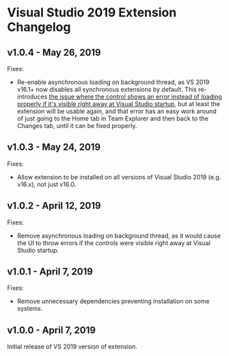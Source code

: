 # Visual Studio 2019 Extension Changelog

## v1.0.4 - May 26, 2019

Fixes:

- Re-enable asynchronous loading on background thread, as VS 2019 v16.1+ now disables all synchronous extensions by default.
  This re-introduces [the issue where the control shows an error instead of loading properly if it's visible right away at Visual Studio startup](https://github.com/deadlydog/VS.DiffAllFiles/issues/27), but at least the extension will be usable again, and that error has an easy work around of just going to the Home tab in Team Explorer and then back to the Changes tab, until it can be fixed properly.

## v1.0.3 - May 24, 2019

Fixes:

- Allow extension to be installed on all versions of Visual Studio 2019 (e.g. v16.x), not just v16.0.

## v1.0.2 - April 12, 2019

Fixes:

- Remove asynchronous loading on background thread, as it would cause the UI to throw errors if the controls were visible right away at Visual Studio startup.

## v1.0.1 - April 7, 2019

Fixes:

- Remove unnecessary dependencies preventing installation on some systems.

## v1.0.0 - April 7, 2019

Initial release of VS 2019 version of extension.
